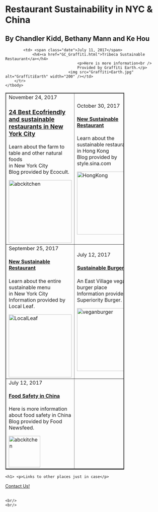 <!DOCTYPE html> <!--item 1-->
<html> <!--item 2-->
<!--Header--> <!--item4-->
<head> 
<title>Restaurant Sustainability</title>  
<link rel="stylesheet" type="text/css" href="GC_css.css"/>
</head>
 <link rel="icon"
          type="image/png"
          href="Basil_Leaves.png"
          />
<body>
<div class="box">
<h1>Restaurant Sustainability in NYC &amp; China <link href="https://fonts.googleapis.com/css?family=Oswald" rel="stylesheet"></h1>
<h2>By Chandler Kidd, Bethany Mann and Ke Hou</h2>
<table style="width: 75%;border-collapse: collapse;" border = "2" cellpadding = "6" align= "center">
	<tbody>
		<tr>
			<td>
				<span class="date">November 24, 2017</span>
				<h3><a href="GC_24restaurants.html">24 Best Ecofriendly and sustainable<br />
									restaurants in New York City</a></h3>
									<p>Learn about the farm to table and other natural foods<br />
									in New York City<br />
									Blog provided by Ecocult.</p>
								<img src="abckitchen2.jpg" alt="abckitchen" width="200"/></td>
			<td><span class="date">October 30, 2017</span>
				<h4><a href="GC_RestaurantsinHK.html">New Sustainable Restaurant</a></h4>
									<p>Learn about the sustainable restaurant<br />
									in Hong Kong<br />
									Blog provided by style.sina.com</p>
								<img src="restaurantinHK.jpg" alt="HongKong" width="200"/></td>
		</tr>
		<tr>
			<td><span class="date">September 25, 2017</span>
				<h4><a href="GC_LocalLeaf.html">New Sustainable Restaurant</a></h4>
									<p>Learn about the entire sustainable menu<br />
									in New York City<br />
									Information provided by Local Leaf.</p>
								<img src="LocalLeaf1.jpeg" alt="LocalLeaf" width="200" /></td>
			<td> <span class="date">July 12, 2017</span>
				<h4><a href="Gc_VeganBurger.html">Sustainable Burgers</a></h4>
									<p>An East Village vegan burger place<br />
									Information provided by Superiority Burger.</p>
								<img src="VeganBurger1.jpeg" alt="veganburger" width="200" /></td>
		</tr>
		<tr>
			<td><span class="date">July 12, 2017</span>
				<h4><a href="FoodSafety.html">Food Safety in China</a></h4>
									<p>Here is more information about food safety in China<br />
									Blog provided by Food Newsfeed.</p>
								<img src="images/abckitchen2.jpg" alt="abckitchen" width="100" /></td>
            
			<td> <span class="date">July 11, 2017</span>
				<h4><a href="GC_Graffiti.html">Tribeca Sustainable Restaurant</a></h4>
									<p>Here is more information<br />
									Provided by Graffiti Earth.</p>
								<img src="Graffiti+Earth.jpg" alt="GraffitiEarth" width="200" /></td>
		</tr>
	</tbody>
</table>


    <h1> <p>Links to other places just in case</p>
<a href="GC_bio.html">Contact Us!</a>
<a href=""></a>
    <br/>
    <br/>
    </h1>
    </div>
    
    <br/>
    <br/>
    
    
</body>
</html>
